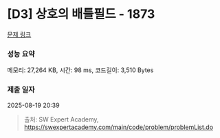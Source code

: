 # [D3] 상호의 배틀필드 - 1873 

[문제 링크](https://swexpertacademy.com/main/code/problem/problemDetail.do?contestProbId=AV5LyE7KD2ADFAXc) 

### 성능 요약

메모리: 27,264 KB, 시간: 98 ms, 코드길이: 3,510 Bytes

### 제출 일자

2025-08-19 20:39



> 출처: SW Expert Academy, https://swexpertacademy.com/main/code/problem/problemList.do